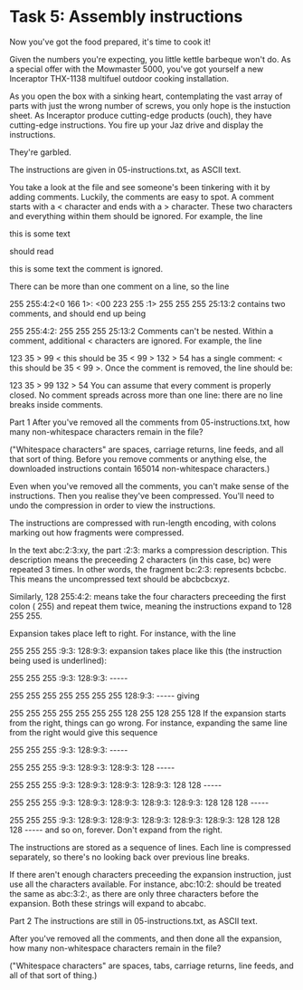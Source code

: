 # Task 5: Assembly instructions

Now you've got the food prepared, it's time to cook it!

Given the numbers you're expecting, you little kettle barbeque won't do. As a special offer with the Mowmaster 5000, you've got yourself a new Inceraptor THX-1138 multifuel outdoor cooking installation.

As you open the box with a sinking heart, contemplating the vast array of parts with just the wrong number of screws, you only hope is the instuction sheet. As Inceraptor produce cutting-edge products (ouch), they have cutting-edge instructions. You fire up your Jaz drive and display the instructions.

They're garbled.

The instructions are given in 05-instructions.txt, as ASCII text.

You take a look at the file and see someone's been tinkering with it by adding comments. Luckily, the comments are easy to spot. A comment starts with a < character and ends with a > character. These two characters and everything within them should be ignored. For example, the line

this is <a comment followed by>some text

should read

this is some text
the comment <a commment followed by> is ignored.

There can be more than one comment on a line, so the line

255 255:4:2<0 166  1>: <00  223 255 :1> 255 255 255 25:13:2
contains two comments, and should end up being

255 255:4:2:  255 255 255 25:13:2
Comments can't be nested. Within a comment, additional < characters are ignored. For example, the line

123 35 > 99 < this should be 35 < 99 > 132 > 54
has a single comment: < this should be 35 < 99 >. Once the comment is removed, the line should be:

123 35 > 99  132 > 54
You can assume that every comment is properly closed. No comment spreads across more than one line: there are no line breaks inside comments.

Part 1
After you've removed all the comments from 05-instructions.txt, how many non-whitespace characters remain in the file? 

("Whitespace characters" are spaces, carriage returns, line feeds, and all that sort of thing. Before you remove comments or anything else, the downloaded instructions contain 165014 non-whitespace characters.)


Even when you've removed all the comments, you can't make sense of the instructions. Then you realise they've been compressed. You'll need to undo the compression in order to view the instructions.

The instructions are compressed with run-length encoding, with colons marking out how fragments were compressed.

In the text abc:2:3:xy, the part :2:3: marks a compression description. This description means the preceeding 2 characters (in this case, bc) were repeated 3 times. In other words, the fragment bc:2:3: represents bcbcbc. This means the uncompressed text should be abcbcbcxyz.

Similarly, 128 255:4:2: means take the four characters preceeding the first colon ( 255) and repeat them twice, meaning the instructions expand to 128 255 255.

Expansion takes place left to right. For instance, with the line

255 255 255 :9:3: 128:9:3:
expansion takes place like this (the instruction being used is underlined):

255 255 255 :9:3: 128:9:3:
            -----

255 255 255  255 255  255 255  128:9:3:
                                  -----
giving

255 255 255  255 255  255 255  128 255  128 255  128
If the expansion starts from the right, things can go wrong. For instance, expanding the same line from the right would give this sequence

255 255 255 :9:3: 128:9:3:
                     -----
                     
255 255 255 :9:3: 128:9:3: 128:9:3: 128
                              -----
                              
255 255 255 :9:3: 128:9:3: 128:9:3: 128:9:3: 128 128
                                       -----
                                       
255 255 255 :9:3: 128:9:3: 128:9:3: 128:9:3: 128:9:3: 128 128 128
                                                -----
                                                
255 255 255 :9:3: 128:9:3: 128:9:3: 128:9:3: 128:9:3: 128:9:3: 128 128 128 128
                                                -----
and so on, forever. Don't expand from the right.

The instructions are stored as a sequence of lines. Each line is compressed separately, so there's no looking back over previous line breaks.

If there aren't enough characters preceeding the expansion instruction, just use all the characters available. For instance, abc:10:2: should be treated the same as abc:3:2:, as there are only three characters before the expansion. Both these strings will expand to abcabc.

Part 2
The instructions are still in 05-instructions.txt, as ASCII text. 

After you've removed all the comments, and then done all the expansion, how many non-whitespace characters remain in the file?

("Whitespace characters" are spaces, tabs, carriage returns, line feeds, and all of that sort of thing.)
